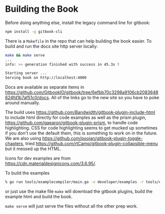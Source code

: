 # Building the Book

Before doing anything else, install the legacy command line for gitbook:

```bash
npm install -g gitbook-cli
```

There is a `Makefile` in the repo that can help building the book easier.  To build and run the docs site http server locally:

```bash
make && make serve
...
info: >> generation finished with success in 45.3s ! 

Starting server ...
Serving book on http://localhost:4000
```

Docs are available as separate items in https://github.com/GitbookIO/gitbook/tree/6efbb70c3298a9106cb2083648624fd1b7af51c0/docs. All of the links go to the new site so you have to poke around manually.

The build uses https://github.com/Bandwidth/gitbook-plugin-include-html to include html directly for code examples as well as the prism plugin, https://github.com/gaearon/gitbook-plugin-prism, to handle code highlighting. CSS for code highlighting seems to get mucked up sometimes if you don't use the default them, this is something to work on in the future. We are also using https://github.com/poojan/gitbook-plugin-toggle-chapters, tried https://github.com/rtCamp/gitbook-plugin-collapsible-menu but it messed up the HTML.

Icons for dev examples are from https://cdn.materialdesignicons.com/3.6.95/.

To build the examples

```bash
% go run tools/examplecompiler/main.go -o developer/examples -r tools/examplecompiler/example_repos.json -t tools/examplecompiler/example_template.tmp
```

or just use the make file `make` will download the gitbook plugins, build the example html and build the book.

`make serve` will just serve the files without all the other prep work.
